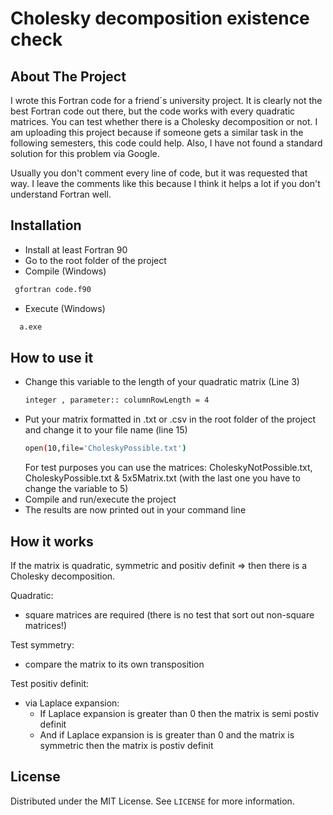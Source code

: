 # Cholesky decomposition existence check

<!-- ABOUT THE PROJECT -->

## About The Project
I wrote this Fortran code for a friend´s university project. It is clearly not the best Fortran code out there, 
but the code works with every quadratic matrices. You can test whether there is a Cholesky decomposition or not.
I am uploading this project because if someone gets a similar task in the following semesters, this code could help. Also, I have not found a standard solution for this problem via Google.

Usually you don't comment every line of code, but it was requested that way. 
I leave the comments like this because I think it helps a lot if you don't understand Fortran well.


## Installation
 - Install at least Fortran 90
 - Go to the root folder of the project  
 - Compile (Windows)
  ```sh   
   gfortran code.f90
  ```
 - Execute (Windows)
 ```sh   
   a.exe
  ```

## How to use it

 * Change this variable to the length of your quadratic matrix (Line 3)
   ```sh  
   integer , parameter:: columnRowLength = 4
     ```
 * Put your matrix formatted in .txt or .csv in the root folder of the project and change it to your file name (line 15)
   ```sh  
   open(10,file='CholeskyPossible.txt')
    ```
   For test purposes you can use the matrices: CholeskyNotPossible.txt, CholeskyPossible.txt & 5x5Matrix.txt (with the last one you have to change the variable to 5) 
 * Compile and run/execute the project
 * The results are now printed out in your command line
## How it works
If the matrix is quadratic, symmetric and positiv definit => then there is a Cholesky decomposition.

Quadratic: 
 - square matrices are required (there is no test that sort out non-square matrices!)

Test symmetry: 
 - compare the matrix to its own transposition

Test positiv definit:
 * via Laplace expansion: 
   * If Laplace expansion is greater than 0 then the matrix is semi postiv definit
   * And if Laplace expansion is is greater than 0 and the matrix is symmetric then the matrix is postiv definit
 

<!-- LICENSE -->

## License

Distributed under the MIT License. See `LICENSE` for more information.
